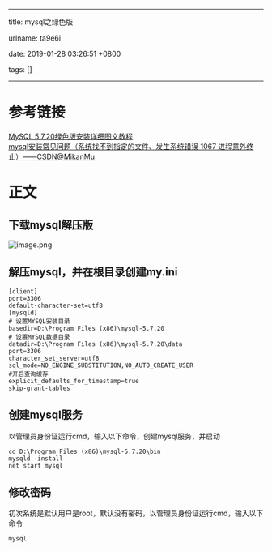 
---

title: mysql之绿色版

urlname: ta9e6i

date: 2019-01-28 03:26:51 +0800

tags: []

---
<a name="ea6f3b87"></a>
# 参考链接
[MySQL 5.7.20绿色版安装详细图文教程](https://www.jb51.net/article/129367.htm?utm_medium=referral)  <br />[mysql安装常见问题（系统找不到指定的文件、发生系统错误 1067 进程意外终止）——CSDN@MikanMu](https://blog.csdn.net/mhmyqn/article/details/17043921)  

<a name="58378f0d"></a>
# 正文
<a name="6b2ff274"></a>
## 下载mysql解压版
![image.png](https://cdn.nlark.com/yuque/0/2019/png/244275/1548617933737-b535ebc1-0570-447e-aad6-b4be74e0ad46.png#align=left&display=inline&height=488&name=image.png&originHeight=488&originWidth=1026&size=91231&status=done&width=1026)

<!--more-->

<a name="bd872cff"></a>
## 解压mysql，并在根目录创建my.ini

```shell
[client]
port=3306
default-character-set=utf8
[mysqld] 
# 设置MYSQL安装目录 
basedir=D:\Program Files (x86)\mysql-5.7.20
# 设置MYSQL数据目录 
datadir=D:\Program Files (x86)\mysql-5.7.20\data
port=3306
character_set_server=utf8
sql_mode=NO_ENGINE_SUBSTITUTION,NO_AUTO_CREATE_USER
#开启查询缓存
explicit_defaults_for_timestamp=true
skip-grant-tables
```
<a name="914c1a08"></a>
## 创建mysql服务
以管理员身份证运行cmd，输入以下命令，创建mysql服务，并启动

```shell
cd D:\Program Files (x86)\mysql-5.7.20\bin
mysqld -install
net start mysql
```
<a name="7fc88aee"></a>
## 修改密码
初次系统是默认用户是root，默认没有密码，以管理员身份证运行cmd，输入以下命令

```
mysql

```


